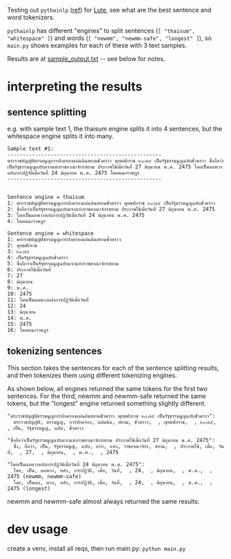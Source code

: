 Testing out `pythainlp` ([ref](https://pythainlp.org/tutorials/notebooks/pythainlp_get_started.html)) for [Lute](https://luteorg.github.io/lute-manual/intro.html), see what are the best sentence and word tokenizers.

`pythainlp` has different "engines" to split sentences (`[ "thaisum", "whitespace" ]`) and words (`[ "newmm", "newmm-safe", "longest" ]`), so `main.py` shows examples for each of these with 3 text samples.

Results are at [sample_output.txt](./sample_output.txt) -- see below for notes.

# interpreting the results

## sentence splitting

e.g. with sample text 1, the thaisum engine splits it into 4 sentences, but the whitespace engine splits it into many.

```
Sample text #1:
--------------------------------------------------
พระราชบัญญัติธรรมนูญการปกครองแผ่นดินสยามชั่วคราว พุทธศักราช ๒๔๗๕ เป็นรัฐธรรมนูญฉบับชั่วคราว ซึ่งถือว่าเป็นรัฐธรรมนูญฉบับแรกแห่งราชอาณาจักรสยาม ประกาศใช้เมื่อวันที่ 27 มิถุนายน พ.ศ. 2475 โดยเป็นผลพวงหลังการปฏิวัติเมื่อวันที่ 24 มิถุนายน พ.ศ. 2475 โดยคณะราษฎร
--------------------------------------------------


Sentence engine = thaisum
1: พระราชบัญญัติธรรมนูญการปกครองแผ่นดินสยามชั่วคราว พุทธศักราช ๒๔๗๕ เป็นรัฐธรรมนูญฉบับชั่วคราว
2: ซึ่งถือว่าเป็นรัฐธรรมนูญฉบับแรกแห่งราชอาณาจักรสยาม ประกาศใช้เมื่อวันที่ 27 มิถุนายน พ.ศ. 2475
3: โดยเป็นผลพวงหลังการปฏิวัติเมื่อวันที่ 24 มิถุนายน พ.ศ. 2475
4: โดยคณะราษฎร

Sentence engine = whitespace
1: พระราชบัญญัติธรรมนูญการปกครองแผ่นดินสยามชั่วคราว
2: พุทธศักราช
3: ๒๔๗๕
4: เป็นรัฐธรรมนูญฉบับชั่วคราว
5: ซึ่งถือว่าเป็นรัฐธรรมนูญฉบับแรกแห่งราชอาณาจักรสยาม
6: ประกาศใช้เมื่อวันที่
7: 27
8: มิถุนายน
9: พ.ศ.
10: 2475
11: โดยเป็นผลพวงหลังการปฏิวัติเมื่อวันที่
12: 24
13: มิถุนายน
14: พ.ศ.
15: 2475
16: โดยคณะราษฎร
```

## tokenizing sentences

This section takes the sentences for each of the sentence splitting results, and then tokenizes them using different tokenizing engines.

As shown below, all engines returned the same tokens for the first two sentences.  For the third, newmm and newmm-safe returned the same tokens, but the "longest" engine returned something slightly different.

```
"พระราชบัญญัติธรรมนูญการปกครองแผ่นดินสยามชั่วคราว พุทธศักราช ๒๔๗๕ เป็นรัฐธรรมนูญฉบับชั่วคราว":
  พระราชบัญญัติ, ธรรมนูญ, การปกครอง, แผ่นดิน, สยาม, ชั่วคราว,  , พุทธศักราช,  , ๒๔๗๕,  , เป็น, รัฐธรรมนูญ, ฉบับ, ชั่วคราว

"ซึ่งถือว่าเป็นรัฐธรรมนูญฉบับแรกแห่งราชอาณาจักรสยาม ประกาศใช้เมื่อวันที่ 27 มิถุนายน พ.ศ. 2475":
  ซึ่ง, ถือว่า, เป็น, รัฐธรรมนูญ, ฉบับ, แรก, แห่ง, ราชอาณาจักร, สยาม,  , ประกาศใช้, เมื่อ, วันที่,  , 27,  , มิถุนายน,  , พ.ศ.,  , 2475

"โดยเป็นผลพวงหลังการปฏิวัติเมื่อวันที่ 24 มิถุนายน พ.ศ. 2475":
  โดย, เป็น, ผลพวง, หลัง, การปฏิวัติ, เมื่อ, วันที่,  , 24,  , มิถุนายน,  , พ.ศ.,  , 2475 (newmm, newmm-safe)
  โดย, เป็นผล, พวง, หลัง, การปฏิวัติ, เมื่อ, วันที่,  , 24,  , มิถุนายน,  , พ.ศ.,  , 2475 (longest)
```

newmm and newmm-safe almost always returned the same results.

# dev usage

create a venv, install all reqs, then run main.py: `python main.py`

